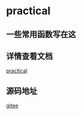# practical

## 一些常用函数写在这

## 详情查看文档

[practical](https://tcogid.top/blog/practical)

## 源码地址

[gitee](https://gitee.com/c_jiaming/practical)

